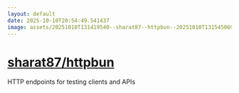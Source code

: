```yaml
---
layout: default
date: 2025-10-10T20:54:49.541437
image: assets/20251010T131419540--sharat87--httpbun--20251010T131545069--cropped.png
---
```


# [sharat87/httpbun](https://github.com/sharat87/httpbun)

HTTP endpoints for testing clients and APIs
